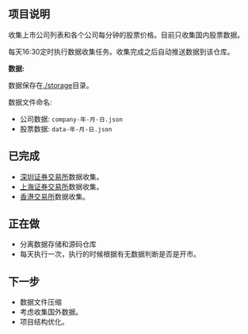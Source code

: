 ## 项目说明

收集上市公司列表和各个公司每分钟的股票价格。目前只收集国内股票数据。

每天16:30定时执行数据收集任务。收集完成之后自动推送数据到该仓库。

**数据:**

数据保存在[./storage](./storage)目录。

数据文件命名:

* 公司数据: `company-年-月-日.json` 
* 股票数据: `data-年-月-日.json`

## 已完成

* [深圳证券交易所](http://www.szse.cn/)数据收集。
* [上海证券交易所](http://www.sse.com.cn/)数据收集。
* [香港交易所](https://sc.hkex.com.hk/TuniS/www.hkex.com.hk/?sc_lang=zh-cn)数据收集。

## 正在做

* 分离数据存储和源码仓库
* 每天执行一次，执行的时候根据有无数据判断是否是开市。

## 下一步

* 数据文件压缩
* 考虑收集国外数据。
* 项目结构优化。




